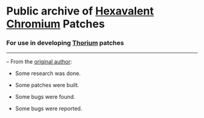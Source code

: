 # Public archive of [Hexavalent Chromium](https://qua3k.github.io/hexavalent/) Patches

### For use in developing [Thorium](https://github.com/Alex313031/thorium) patches
-----------------------------------------

 &ndash; From the [original author](https://twitter.com/qua3kr/status/1459355718834864130):

 - Some research was done. 

 - Some patches were built. 

 - Some bugs were found. 

 - Some bugs were reported.

